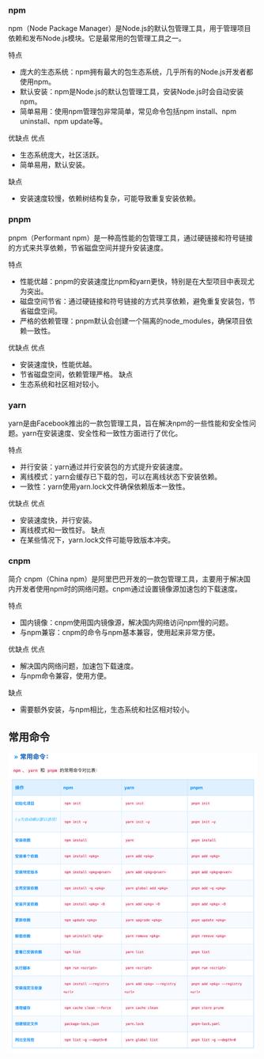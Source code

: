 ### npm
npm（Node Package Manager）是Node.js的默认包管理工具，用于管理项目依赖和发布Node.js模块。它是最常用的包管理工具之一。


特点

- 庞大的生态系统：npm拥有最大的包生态系统，几乎所有的Node.js开发者都使用npm。
- 默认安装：npm是Node.js的默认包管理工具，安装Node.js时会自动安装npm。
- 简单易用：使用npm管理包非常简单，常见命令包括npm install、npm uninstall、npm update等。

优缺点
优点
  - 生态系统庞大，社区活跃。
  - 简单易用，默认安装。

缺点 
  - 安装速度较慢，依赖树结构复杂，可能导致重复安装依赖。


### pnpm
pnpm（Performant npm）是一种高性能的包管理工具，通过硬链接和符号链接的方式来共享依赖，节省磁盘空间并提升安装速度。

特点
- 性能优越：pnpm的安装速度比npm和yarn更快，特别是在大型项目中表现尤为突出。
- 磁盘空间节省：通过硬链接和符号链接的方式共享依赖，避免重复安装包，节省磁盘空间。
- 严格的依赖管理：pnpm默认会创建一个隔离的node_modules，确保项目依赖一致性。

优缺点
优点
  - 安装速度快，性能优越。
  - 节省磁盘空间，依赖管理严格。
缺点
  - 生态系统和社区相对较小。


### yarn
yarn是由Facebook推出的一款包管理工具，旨在解决npm的一些性能和安全性问题。yarn在安装速度、安全性和一致性方面进行了优化。

特点
- 并行安装：yarn通过并行安装包的方式提升安装速度。
- 离线模式：yarn会缓存已下载的包，可以在离线状态下安装依赖。
- 一致性：yarn使用yarn.lock文件确保依赖版本一致性。

优缺点
优点
  - 安装速度快，并行安装。
  - 离线模式和一致性好。
缺点
  - 在某些情况下，yarn.lock文件可能导致版本冲突。


### cnpm

简介
cnpm（China npm）是阿里巴巴开发的一款包管理工具，主要用于解决国内开发者使用npm时的网络问题。cnpm通过设置镜像源加速包的下载速度。

特点
- 国内镜像：cnpm使用国内镜像源，解决国内网络访问npm慢的问题。
- 与npm兼容：cnpm的命令与npm基本兼容，使用起来非常方便。

优缺点
优点
  - 解决国内网络问题，加速包下载速度。
  - 与npm命令兼容，使用方便。

缺点 
  - 需要额外安装，与npm相比，生态系统和社区相对较小。

## 常用命令
![img_2.png](img_2.png)
